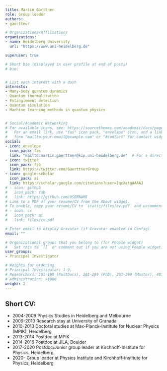 ```yaml
---
title: Martin Gärttner
role: Group leader
authors:
- gaerttner

# Organizations/Affiliations
organizations:
- name: Heidelberg University
  url: "https://www.uni-heidelberg.de"

superuser: true

# Short bio (displayed in user profile at end of posts)
# bio:


# List each interest with a dash
interests:
- Many-body quantum dynamics
- Quantum thermalization
- Entanglement detection
- Quantum simulation
- Machine learning methods in quantum physics


# Social/Academic Networking
# For available icons, see: https://sourcethemes.com/academic/docs/page-builder/#icons
#   For an email link, use "fas" icon pack, "envelope" icon, and a link in the
#   form "mailto:your-email@example.com" or "#contact" for contact widget.
social:
- icon: envelope
  icon_pack: fas
  link: "mailto:martin.gaerttner@kip.uni-heidelberg.de"  # For a direct email link, use "mailto:test@example.org".
- icon: twitter
  icon_pack: fab
  link: https://twitter.com/GaerttnerGroup
- icon: google-scholar
  icon_pack: ai
  link: https://scholar.google.com/citations?user=IqcXatgAAAAJ
# - icon: github
#   icon_pack: fab
#   link: https://github.com/USERNAME
# Link to a PDF of your resume/CV from the About widget.
# To enable, copy your resume/CV to `static/files/cv.pdf` and uncomment the lines below.
# - icon: cv
#   icon_pack: ai
#   link: files/cv.pdf

# Enter email to display Gravatar (if Gravatar enabled in Config)
email: ""

# Organizational groups that you belong to (for People widget)
#   Set this to `[]` or comment out if you are not using People widget.
user_groups:
- Principal Investigator

# Weights for ordering
# Principal Investigator: 1-9,
# Researchers: 101-199 (PostDocs), 201-299 (PhD), 301-399 (Master), 401-499 (Bachelor)
# Administration: >1000
weight: 2
---
```


## Short CV:
- 2004-2009 Physics Studies in Heidelberg and Melbourne
- 2009-2010 Research stay at University of Granada
- 2010-2013 Doctoral studies at Max-Planck-Institute for Nuclear Physics (MPIK), Heidelberg
- 2013-2014 Postdoc at MPIK
- 2014-2016 Postdoc at JILA, Boulder
- 2017-2020 Postdoc/Junior group leader at Kirchhoff-Institute for Physics, Heidelberg
- 2020-     Group leader at Physics Institute and Kirchhoff-Institute for Physics, Heidelberg

